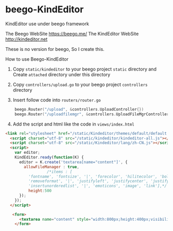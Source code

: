 # beego-KindEditor
KindEditor use under beego framework

The Beego WebSite https://beego.me/
The KindEditor WebSite http://kindeditor.net

These is no version for beego, So I create this.

How to use Beego-KindEditor

1. Copy `static/kindeditor` to your beego project `static` directory and Create `attached` directory under this directory

2. Copy `controllers/upload.go` to your beego project `controllers` directory 

3. Insert follow code into `routers/router.go`
```go
	beego.Router("/upload", &controllers.UploadController{})
	beego.Router("/uploadfilemgr", &controllers.UploadFileMgrController{})
```
4. Add the script and html like the code in `views/index.html`

```html
<link rel="stylesheet" href="/static/Kindeditor/themes/default/default.css" />
  <script charset="utf-8" src="/static/kindeditor/kindeditor-all.js"></script>
  <script charset="utf-8" src="/static/Kindeditor/lang/zh-CN.js"></script>
  <script>
    var editor;
    KindEditor.ready(function(K) {
      editor = K.create('textarea[name="content"]', {
        allowFileManager : true,
                  /*items : [
          'fontname', 'fontsize', '|', 'forecolor', 'hilitecolor', 'bold', 'italic', 'underline',
          'removeformat', '|', 'justifyleft', 'justifycenter', 'justifyright', 'insertorderedlist',
          'insertunorderedlist', '|', 'emoticons', 'image', 'link'],*/
          height:500
      });
    });
  </script>

   <form>
      <textarea name="content" style="width:800px;height:400px;visibility:hidden;">KindEditor</textarea>
    </form>
```



